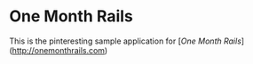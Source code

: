 # One Month Rails

This is the pinteresting sample application for
[*One Month Rails*] (http://onemonthrails.com)